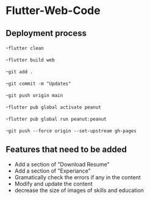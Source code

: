 # Flutter-Web-Code

## Deployment process

-`flutter clean`

-`flutter build web`

-`git add .`

-`git commit -m "Updates"`

-`git push origin main`

-`flutter pub global activate peanut`

-`flutter pub global run peanut:peanut`

-`git push --force origin --set-upstream gh-pages`

## Features that need to be added

- Add a section of "Download Resume"
- Add a section of "Experiance"
- Gramatically check the errors if any in the content
- Modify and update the content
- decrease the size of images of skills and education